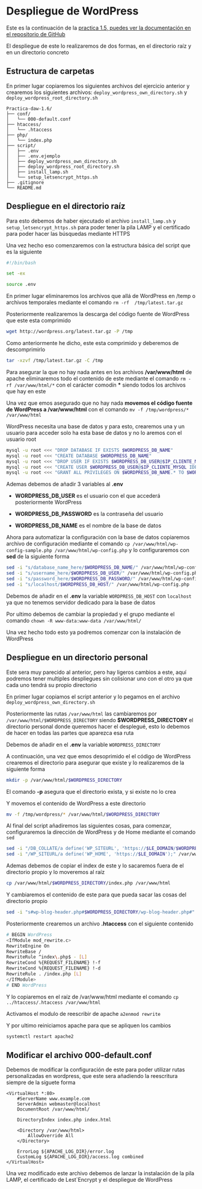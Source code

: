 # Despliegue de WordPress

Este es la continuación de la [practica 1.5, puedes ver la documentación en el repositorio de GitHub](https://github.com/ArturoCarrilloJimenez/Practica-daw-1.5)

El despliegue de este lo realizaremos de dos formas, en el directorio raíz y en un directorio concreto

## Estructura de carpetas

En primer lugar copiaremos los siguientes archivos del ejercicio anterior y crearemos los siguientes archivos: ``deploy_wordpress_own_directory.sh`` y ``deploy_wordpress_root_directory.sh``

```plaintext
Practica-daw-1.6/
├── conf/
│   └── 000-default.conf
├── htaccess/
│   └── .htaccess
├── php/
│   └── index.php
├── script/
│   ├── .env
│   ├── .env.ejemplo
│   ├── deploy_wordpress_own_directory.sh
│   ├── deploy_wordpress_root_directory.sh
│   ├── install_lamp.sh
│   └── setup_letsencrypt_https.sh
├── .gitignore
└── README.md
```

## Despliegue en el directorio raíz

Para esto debemos de haber ejecutado el archivo ``install_lamp.sh`` y ``setup_letsencrypt_https.sh`` para poder tener la pila LAMP y el certificado para poder hacer las búsquedas mediante HTTPS

Una vez hecho eso comenzaremos con la estructura básica del script que es la siguiente

``` sh
#!/bin/bash

set -ex

source .env
```

En primer lugar eliminaremos los archivos que allá de WordPress en /temp o archivos temporales mediante el comando ``rm -rf  /tmp/latest.tar.gz``

Posteriormente realizaremos la descarga del código fuente de WordPress que este esta comprimido
``` sh
wget http://wordpress.org/latest.tar.gz -P /tmp
```

Como anteriormente he dicho, este esta comprimido y deberemos de descomprimirlo

``` sh
tar -xzvf /tmp/latest.tar.gz -C /tmp
```

Para asegurar la que no hay nada antes en los archivos __/var/www/html__ de apache eliminaremos todo el contenido de este mediante el comando ``rm -rf /var/www/html/*`` con el carácter comodín __*__ siendo todos los archivos que hay en este

Una vez que emos asegurado que no hay nada __movemos el código fuente de WordPress a /var/www/html__ con el comando ``mv -f /tmp/wordpress/* /var/www/html``

WordPress necesita una base de datos y para esto, crearemos una y un usuario para acceder solo ha esta base de datos y no lo aremos con el usuario root

``` sh
mysql -u root <<< "DROP DATABASE IF EXISTS $WORDPRESS_DB_NAME"
mysql -u root <<< "CREATE DATABASE $WORDPRESS_DB_NAME"
mysql -u root <<< "DROP USER IF EXISTS $WORDPRESS_DB_USER@$IP_CLIENTE_MYSQL"
mysql -u root <<< "CREATE USER $WORDPRESS_DB_USER@$IP_CLIENTE_MYSQL IDENTIFIED BY '$WORDPRESS_DB_PASSWORD'"
mysql -u root <<< "GRANT ALL PRIVILEGES ON $WORDPRESS_DB_NAME.* TO $WORDPRESS_DB_USER@$IP_CLIENTE_MYSQL"
```

Ademas debemos de añadir 3 variables al __.env__
- __WORDPRESS_DB_USER__ es el usuario con el que accederá posteriormente WordPress

- __WORDPRESS_DB_PASSWORD__ es la contraseña del usuario
- __WORDPRESS_DB_NAME__ es el nombre de la base de datos

Ahora para automatizar la configuración con la base de datos copiaremos archivo de configuración mediante el comando ``cp /var/www/html/wp-config-sample.php /var/www/html/wp-config.php`` y lo configuraremos con __sed__ de la siguiente forma

``` sh
sed -i "s/database_name_here/$WORDPRESS_DB_NAME/" /var/www/html/wp-config.php
sed -i "s/username_here/$WORDPRESS_DB_USER/" /var/www/html/wp-config.php
sed -i "s/password_here/$WORDPRESS_DB_PASSWORD/" /var/www/html/wp-config.php
sed -i "s/localhost/$WORDPRESS_DB_HOST/" /var/www/html/wp-config.php
```
Debemos de añadir en el __.env__ la variable ``WORDPRESS_DB_HOST`` con ``localhost`` ya que no tenemos servidor dedicado para la base de datos

Por ultimo debemos de cambiar la propiedad y el grupo mediante el comando ``chown -R www-data:www-data /var/www/html/``

Una vez hecho todo esto ya podremos comenzar con la instalación de WordPress

## Despliegue en un directorio personal

Este sera muy parecido al anterior, pero hay ligeros cambios a este, aquí podremos tener multiples despliegues sin colisionar uno con el otro ya que cada uno tendrá su propio directorio

En primer lugar copiamos el script anterior y lo pegamos en el archivo ``deploy_wordpress_own_directory.sh``

Posteriormente las rutas ``/var/www/html`` las cambiaremos por ``/var/www/html/$WORDPRESS_DIRECTORY`` siendo __$WORDPRESS_DIRECTORY__ el directorio personal donde queremos hacer el desplegué, esto lo debemos de hacer en todas las partes que aparezca esa ruta

Debemos de añadir en el __.env__ la variable ``WORDPRESS_DIRECTORY``

A continuación, una vez que emos desoprimido el el código de WordPress crearemos el directorio para asegurar que existe y lo realizaremos de la siguiente forma

``` sh
mkdir -p /var/www/html/$WORDPRESS_DIRECTORY
```

El comando __-p__ asegura que el directorio exista, y si existe no lo crea

Y movemos el contenido de WordPress a este directorio

``` sh
mv -f /tmp/wordpress/* /var/www/html/$WORDPRESS_DIRECTORY
```
Al final del script añadiremos las siguientes cosas, para comenzar, configuraremos la dirección de WordPress y de Home mediante el comando ``sed``

``` sh
sed -i "/DB_COLLATE/a define('WP_SITEURL', 'https://$LE_DOMAIN/$WORDPRESS_DIRECTORY');" /var/www/html/$WORDPRESS_DIRECTORY/wp-config.php
sed -i "/WP_SITEURL/a define('WP_HOME', 'https://$LE_DOMAIN');" /var/www/html/$WORDPRESS_DIRECTORY/wp-config.php
```

Ademas debemos de copiar el index de este y lo sacaremos fuera de el directorio propio y lo moveremos al raíz

``` sh
cp /var/www/html/$WORDPRESS_DIRECTORY/index.php /var/www/html
```

Y cambiaremos el contenido de este para que pueda sacar las cosas del directorio propio

``` sh
sed -i "s#wp-blog-header.php#$WORDPRESS_DIRECTORY/wp-blog-header.php#" /var/www/html/index.php 
```

Posteriormente crearemos un archivo __.htaccess__ con el siguiente contenido

``` sh
# BEGIN WordPress
<IfModule mod_rewrite.c>
RewriteEngine On
RewriteBase /
RewriteRule ^index\.php$ - [L]
RewriteCond %{REQUEST_FILENAME} !-f
RewriteCond %{REQUEST_FILENAME} !-d
RewriteRule . /index.php [L]
</IfModule>
# END WordPress
```

Y lo copiaremos en el raíz de /var/www/html mediante el comando  ``cp ../htaccess/.htaccess /var/www/html``

Activamos el modulo de reescribir de apache
``a2enmod rewrite``

Y por ultimo reiniciamos apache para que se apliquen los cambios
``` sh
systemctl restart apache2
```

## Modificar el archivo 000-default.conf

Debemos de modificar la configuración de este para poder utilizar rutas personalizadas en wordpress, que este sera añadiendo la reescritura siempre de la síguete forma
```
<VirtualHost *:80>
    #ServerName www.example.com
    ServerAdmin webmaster@localhost
    DocumentRoot /var/www/html/

    DirectoryIndex index.php index.html

    <Directory /var/www/html>
        AllowOverride All
    </Directory>

    ErrorLog ${APACHE_LOG_DIR}/error.log
    CustomLog ${APACHE_LOG_DIR}/access.log combined
</VirtualHost>
```

Una vez modificado este archivo debemos de lanzar la instalación de la pila LAMP, el certificado de Lest`Encrypt y el despliegue de WordPress